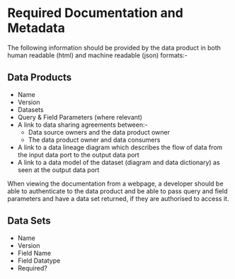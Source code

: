 # Required Documentation and Metadata

The following information should be provided by the data product in both human readable (html) and machine readable (json) formats:-

## Data Products
* Name
* Version
* Datasets
* Query & Field Parameters (where relevant)
* A link to data sharing agreements between:-
  * Data source owners and the data product owner
  * The data product owner and data consumers
* A link to a data lineage diagram which describes the flow of data from the input data port to the output data port
* A link to a data model of the dataset (diagram and data dictionary) as seen at the output data port

When viewing the documentation from a webpage, a developer should be able to authenticate to the data product and be able to pass query and field parameters and have a data set returned, if they are authorised to access it.

## Data Sets
* Name
* Version
* Field Name
* Field Datatype
* Required?